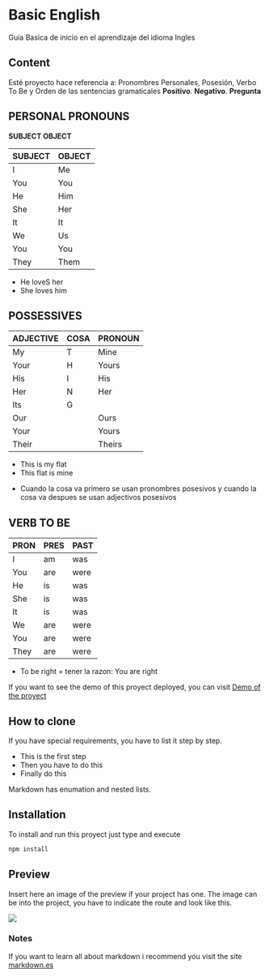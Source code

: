# Basic English
Guia Basica de inicio en el aprendizaje del idioma Ingles

## Content
Esté proyecto hace referencia a: Pronombres Personales, Posesión, Verbo To Be y Orden de las sentencias gramaticales **Positivo**. **Negativo**. **Pregunta**

## PERSONAL PRONOUNS

**SUBJECT        OBJECT**

| SUBJECT | OBJECT  |
|---|---|
| I |  Me |
| You |  You |
| He |  Him |
| She | Her  |
| It | It  |
| We |  Us |
| You |  You |
| They | Them  |

- He loveS her
- She loves him

## POSSESSIVES
|  ADJECTIVE |  COSA |  PRONOUN |
|---|---|---|
|  My |  T | Mine  |
|  Your |  H |  Yours |
|  His |  I |  His |
|  Her |  N |  Her |
|  Its |  G |   |
|  Our |   |  Ours |
|  Your |   |  Yours |
|  Their |   |  Theirs |

- This is my flat
- This flat is mine
* Cuando la cosa va primero se usan pronombres posesivos y cuando la cosa va despues se usan adjectivos posesivos


## VERB TO BE
|  PRON  |  PRES  |  PAST  |
|---|---|---|
|  I  |  am  |  was  |
|  You  |  are  |  were  |
|  He  |  is  |  was  |
|  She  |  is  |  was  |
|  It  |  is  |  was  |
|  We  |  are  |  were  |
|  You  |  are  |  were  |
|  They  |  are  |  were  |

- To be right = tener la razon: You are right


If you want to see the demo of this proyect deployed, you can visit [Demo of the proyect](https://anabelisa.co/tips-para-hacer-un-buen-readme-md/)

## How to clone
If you have special requirements, you have to list it step by step.
* This is the first step
* Then you have to do this
* Finally do this

Markdown has enumation and nested lists.

## Installation
To install and run this proyect just type and execute
```bash
npm install
```
## Preview
Insert here an image of the preview if your project has one. The image can be into the project, you have to indicate the route and look like this.

![](/preview.jpg)

### Notes
If you want to learn all about markdown i recommend you visit the site [markdown.es](https://markdown.es/sintaxis-markdown/)